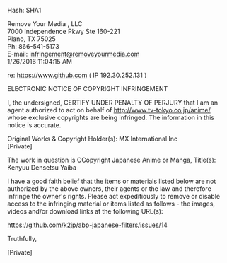 Hash: SHA1

Remove Your Media , LLC  
7000 Independence Pkwy Ste 160-221  
Plano, TX 75025  
Ph: 866-541-5173  
E-mail: infringement@removeyourmedia.com  
1/26/2016 11:04:15 AM  

re: https://www.github.com ( IP 192.30.252.131 )

ELECTRONIC NOTICE OF COPYRIGHT INFRINGEMENT

I, the undersigned, CERTIFY UNDER PENALTY OF PERJURY that I am an
agent authorized to act on behalf of http://www.tv-tokyo.co.jp/anime/ whose
exclusive copyrights are being
infringed. The information in this notice is accurate.

Original Works & Copyright Holder(s):
MX International Inc  
[Private]

The work in question is CCopyright Japanese Anime or Manga, Title(s):  
Kenyuu Densetsu Yaiba

I have a good faith belief that the items or materials listed below are not
authorized
by the above owners, their agents or the law and therefore infringe the
owner's rights.
Please act expeditiously to remove or disable access to the infringing
material or items
listed as follows - the images, videos and/or download links at the
following URL(s):

https://github.com/k2jp/abp-japanese-filters/issues/14

Truthfully,

[Private]

